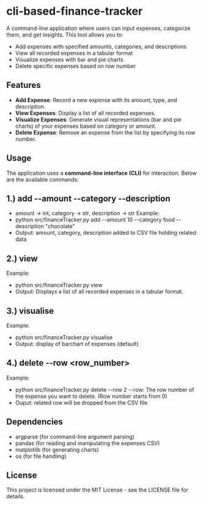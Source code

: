 # cli-based-finance-tracker

A command-line application where users can input expenses, categorize them, and get insights. This tool allows you to:

- Add expenses with specified amounts, categories, and descriptions
- View all recorded expenses in a tabular format
- Visualize expenses with bar and pie charts
- Delete specific expenses based on row number

## Features

- **Add Expense**: Record a new expense with its amount, type, and description.
- **View Expenses**: Display a list of all recorded expenses.
- **Visualize Expenses**: Generate visual representations (bar and pie charts) of your expenses based on category or amount.
- **Delete Expense**: Remove an expense from the list by specifying its row number.

## Usage
The application uses a **command-line interface (CLI)** for interaction. Below are the available commands:

## 1.) add --amount <amount> --category <category> --description <description>
- amount -> int, category -> str, description -> str
Example:
- python src/financeTracker.py add --amount 10 --category food --description "chocolate"
- Output: amount, category, description added to CSV file holding related data

## 2.) view
Example:
- python src/financeTracker.py view
- Output: Displays a list of all recorded expenses in a tabular format.

## 3.) visualise
Example:
- python src/financeTracker.py visualise
- Output: display of barchart of expenses (default)

## 4.) delete --row <row_number>
Example:
- python src/financeTracker.py delete --row 2
--row: The row number of the expense you want to delete. (Row number starts from 0)
- Ouput: related row will be dropped from the CSV file

## Dependencies
- argparse (for command-line argument parsing)
- pandas (for reading and manipulating the expenses CSV)
- matplotlib (for generating charts)
- os (for file handling)

## License
This project is licensed under the MIT License - see the LICENSE file for details.
